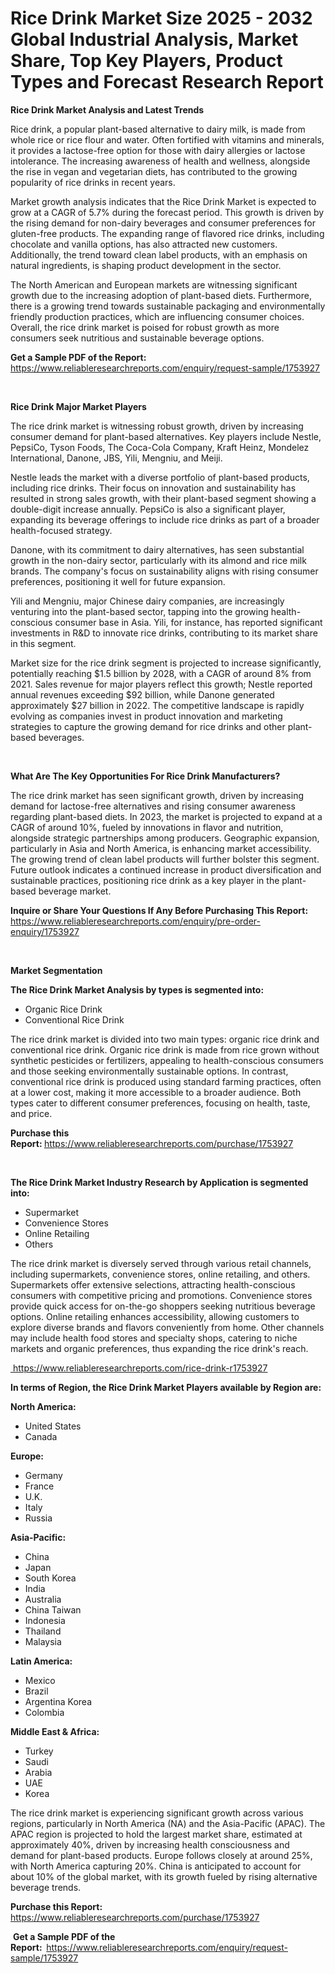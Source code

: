 <p><h1>Rice Drink Market Size 2025 - 2032 Global Industrial Analysis, Market Share, Top Key Players, Product Types and Forecast Research Report</h1></p><p><strong>Rice Drink Market Analysis and Latest Trends</strong></p>
<p><p>Rice drink, a popular plant-based alternative to dairy milk, is made from whole rice or rice flour and water. Often fortified with vitamins and minerals, it provides a lactose-free option for those with dairy allergies or lactose intolerance. The increasing awareness of health and wellness, alongside the rise in vegan and vegetarian diets, has contributed to the growing popularity of rice drinks in recent years.</p><p>Market growth analysis indicates that the Rice Drink Market is expected to grow at a CAGR of 5.7% during the forecast period. This growth is driven by the rising demand for non-dairy beverages and consumer preferences for gluten-free products. The expanding range of flavored rice drinks, including chocolate and vanilla options, has also attracted new customers. Additionally, the trend toward clean label products, with an emphasis on natural ingredients, is shaping product development in the sector.</p><p>The North American and European markets are witnessing significant growth due to the increasing adoption of plant-based diets. Furthermore, there is a growing trend towards sustainable packaging and environmentally friendly production practices, which are influencing consumer choices. Overall, the rice drink market is poised for robust growth as more consumers seek nutritious and sustainable beverage options.</p></p>
<p><strong>Get a Sample PDF of the Report:&nbsp;</strong> <a href="https://www.reliableresearchreports.com/enquiry/request-sample/1753927?utm_campaign=2752&utm_medium=2&utm_source=Github&utm_content=ia&utm_term=17042025&utm_id=rice-drink">https://www.reliableresearchreports.com/enquiry/request-sample/1753927</a></p>
<p>&nbsp;</p>
<p><strong>Rice Drink Major Market Players</strong></p>
<p><p>The rice drink market is witnessing robust growth, driven by increasing consumer demand for plant-based alternatives. Key players include Nestle, PepsiCo, Tyson Foods, The Coca-Cola Company, Kraft Heinz, Mondelez International, Danone, JBS, Yili, Mengniu, and Meiji. </p><p>Nestle leads the market with a diverse portfolio of plant-based products, including rice drinks. Their focus on innovation and sustainability has resulted in strong sales growth, with their plant-based segment showing a double-digit increase annually. PepsiCo is also a significant player, expanding its beverage offerings to include rice drinks as part of a broader health-focused strategy. </p><p>Danone, with its commitment to dairy alternatives, has seen substantial growth in the non-dairy sector, particularly with its almond and rice milk brands. The company's focus on sustainability aligns with rising consumer preferences, positioning it well for future expansion. </p><p>Yili and Mengniu, major Chinese dairy companies, are increasingly venturing into the plant-based sector, tapping into the growing health-conscious consumer base in Asia. Yili, for instance, has reported significant investments in R&D to innovate rice drinks, contributing to its market share in this segment.</p><p>Market size for the rice drink segment is projected to increase significantly, potentially reaching $1.5 billion by 2028, with a CAGR of around 8% from 2021. Sales revenue for major players reflect this growth; Nestle reported annual revenues exceeding $92 billion, while Danone generated approximately $27 billion in 2022. The competitive landscape is rapidly evolving as companies invest in product innovation and marketing strategies to capture the growing demand for rice drinks and other plant-based beverages.</p></p>
<p>&nbsp;</p>
<p><strong>What Are The Key Opportunities For Rice Drink Manufacturers?</strong></p>
<p><p>The rice drink market has seen significant growth, driven by increasing demand for lactose-free alternatives and rising consumer awareness regarding plant-based diets. In 2023, the market is projected to expand at a CAGR of around 10%, fueled by innovations in flavor and nutrition, alongside strategic partnerships among producers. Geographic expansion, particularly in Asia and North America, is enhancing market accessibility. The growing trend of clean label products will further bolster this segment. Future outlook indicates a continued increase in product diversification and sustainable practices, positioning rice drink as a key player in the plant-based beverage market.</p></p>
<p><strong>Inquire or Share Your Questions If Any Before Purchasing This Report:</strong> <a href="https://www.reliableresearchreports.com/enquiry/pre-order-enquiry/1753927?utm_campaign=2752&utm_medium=2&utm_source=Github&utm_content=ia&utm_term=17042025&utm_id=rice-drink">https://www.reliableresearchreports.com/enquiry/pre-order-enquiry/1753927</a></p>
<p>&nbsp;</p>
<p><strong>Market Segmentation</strong></p>
<p><strong>The Rice Drink Market Analysis by types is segmented into:</strong></p>
<p><ul><li>Organic Rice Drink</li><li>Conventional Rice Drink</li></ul></p>
<p><p>The rice drink market is divided into two main types: organic rice drink and conventional rice drink. Organic rice drink is made from rice grown without synthetic pesticides or fertilizers, appealing to health-conscious consumers and those seeking environmentally sustainable options. In contrast, conventional rice drink is produced using standard farming practices, often at a lower cost, making it more accessible to a broader audience. Both types cater to different consumer preferences, focusing on health, taste, and price.</p></p>
<p><strong>Purchase this Report:&nbsp;</strong><a href="https://www.reliableresearchreports.com/purchase/1753927?utm_campaign=2752&utm_medium=2&utm_source=Github&utm_content=ia&utm_term=17042025&utm_id=rice-drink">https://www.reliableresearchreports.com/purchase/1753927</a></p>
<p>&nbsp;</p>
<p><strong>The Rice Drink Market Industry Research by Application is segmented into:</strong></p>
<p><ul><li>Supermarket</li><li>Convenience Stores</li><li>Online Retailing</li><li>Others</li></ul></p>
<p><p>The rice drink market is diversely served through various retail channels, including supermarkets, convenience stores, online retailing, and others. Supermarkets offer extensive selections, attracting health-conscious consumers with competitive pricing and promotions. Convenience stores provide quick access for on-the-go shoppers seeking nutritious beverage options. Online retailing enhances accessibility, allowing customers to explore diverse brands and flavors conveniently from home. Other channels may include health food stores and specialty shops, catering to niche markets and organic preferences, thus expanding the rice drink's reach.</p></p>
<p><a href="https://www.reliableresearchreports.com/rice-drink-r1753927?utm_campaign=2752&utm_medium=2&utm_source=Github&utm_content=ia&utm_term=17042025&utm_id=rice-drink">&nbsp;https://www.reliableresearchreports.com/rice-drink-r1753927</a></p>
<p><strong>In terms of Region, the Rice Drink Market Players available by Region are:</strong></p>
<p>
    <p> <strong> North America: </strong>
        <ul>
            <li>United States</li>
            <li>Canada</li>
        </ul>
        </p> 
    <p> <strong> Europe: </strong>
        <ul>
            <li>Germany</li>
            <li>France</li>
            <li>U.K.</li>
            <li>Italy</li>
            <li>Russia</li>
        </ul>
        </p> 
    <p> <strong> Asia-Pacific: </strong>
        <ul>
            <li>China</li>
            <li>Japan</li>
            <li>South Korea</li>
            <li>India</li>
            <li>Australia</li>
            <li>China Taiwan</li>
            <li>Indonesia</li>
            <li>Thailand</li>
            <li>Malaysia</li>
        </ul>
        </p> 
    <p> <strong> Latin America: </strong>
        <ul>
            <li>Mexico</li>
            <li>Brazil</li>
            <li>Argentina Korea</li>
            <li>Colombia</li>
        </ul>
        </p> 
    <p> <strong> Middle East & Africa: </strong>
        <ul>
            <li>Turkey</li>
            <li>Saudi</li>
            <li>Arabia</li>
            <li>UAE</li>
            <li>Korea</li>
        </ul>
    </p>
    </p>
<p><p>The rice drink market is experiencing significant growth across various regions, particularly in North America (NA) and the Asia-Pacific (APAC). The APAC region is projected to hold the largest market share, estimated at approximately 40%, driven by increasing health consciousness and demand for plant-based products. Europe follows closely at around 25%, with North America capturing 20%. China is anticipated to account for about 10% of the global market, with its growth fueled by rising alternative beverage trends.</p></p>
<p><strong>Purchase this Report: </strong><a href="https://www.reliableresearchreports.com/purchase/1753927?utm_campaign=2752&utm_medium=2&utm_source=Github&utm_content=ia&utm_term=17042025&utm_id=rice-drink">https://www.reliableresearchreports.com/purchase/1753927</a></p>
<p>&nbsp;<strong>Get a Sample PDF of the Report:&nbsp;&nbsp;</strong><a href="https://www.reliableresearchreports.com/enquiry/request-sample/1753927?utm_campaign=2752&utm_medium=2&utm_source=Github&utm_content=ia&utm_term=17042025&utm_id=rice-drink">https://www.reliableresearchreports.com/enquiry/request-sample/1753927</a></p>
<p><strong></strong></p>
<p><p></p><p></p><p></p></p>